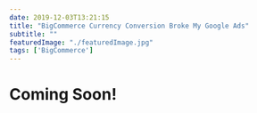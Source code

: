 ```yaml
---
date: 2019-12-03T13:21:15
title: "BigCommerce Currency Conversion Broke My Google Ads" 
subtitle: ""
featuredImage: "./featuredImage.jpg"
tags: ['BigCommerce']
---
```

# Coming Soon!